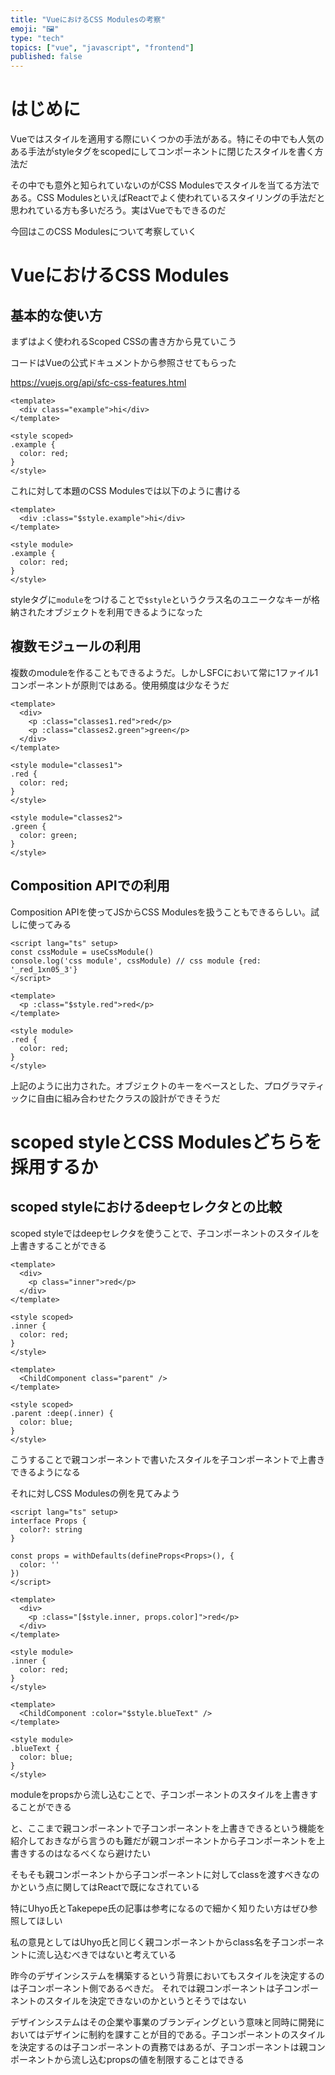 ```yaml
---
title: "VueにおけるCSS Modulesの考察"
emoji: "🖼"
type: "tech"
topics: ["vue", "javascript", "frontend"]
published: false
---
```


# はじめに

Vueではスタイルを適用する際にいくつかの手法がある。特にその中でも人気のある手法がstyleタグをscopedにしてコンポーネントに閉じたスタイルを書く方法だ

その中でも意外と知られていないのがCSS Modulesでスタイルを当てる方法である。CSS ModulesといえばReactでよく使われているスタイリングの手法だと思われている方も多いだろう。実はVueでもできるのだ

今回はこのCSS Modulesについて考察していく

# VueにおけるCSS Modules

## 基本的な使い方

まずはよく使われるScoped CSSの書き方から見ていこう

コードはVueの公式ドキュメントから参照させてもらった

https://vuejs.org/api/sfc-css-features.html

```vue
<template>
  <div class="example">hi</div>
</template>

<style scoped>
.example {
  color: red;
}
</style>
```

これに対して本題のCSS Modulesでは以下のように書ける

```vue
<template>
  <div :class="$style.example">hi</div>
</template>

<style module>
.example {
  color: red;
}
</style>
```

styleタグに`module`をつけることで`$style`というクラス名のユニークなキーが格納されたオブジェクトを利用できるようになった

## 複数モジュールの利用

複数のmoduleを作ることもできるようだ。しかしSFCにおいて常に1ファイル1コンポーネントが原則ではある。使用頻度は少なそうだ

```vue
<template>
  <div>
    <p :class="classes1.red">red</p>
    <p :class="classes2.green">green</p>
  </div>
</template>

<style module="classes1">
.red {
  color: red;
}
</style>

<style module="classes2">
.green {
  color: green;
}
</style>
```

## Composition APIでの利用

Composition APIを使ってJSからCSS Modulesを扱うこともできるらしい。試しに使ってみる

```vue
<script lang="ts" setup>
const cssModule = useCssModule()
console.log('css module', cssModule) // css module {red: '_red_1xn05_3'}
</script>

<template>
  <p :class="$style.red">red</p>
</template>

<style module>
.red {
  color: red;
}
</style>
```

上記のように出力された。オブジェクトのキーをベースとした、プログラマティックに自由に組み合わせたクラスの設計ができそうだ

# scoped styleとCSS Modulesどちらを採用するか

## scoped styleにおけるdeepセレクタとの比較

scoped styleではdeepセレクタを使うことで、子コンポーネントのスタイルを上書きすることができる

```vue:ChildComponent.vue
<template>
  <div>
    <p class="inner">red</p>
  </div>
</template>

<style scoped>
.inner {
  color: red;
}
</style>
```

```vue:ParentComponent.vue
<template>
  <ChildComponent class="parent" />
</template>

<style scoped>
.parent :deep(.inner) {
  color: blue;
}
</style>
```

こうすることで親コンポーネントで書いたスタイルを子コンポーネントで上書きできるようになる

それに対しCSS Modulesの例を見てみよう

```vue:ChildComponent.vue
<script lang="ts" setup>
interface Props {
  color?: string
}

const props = withDefaults(defineProps<Props>(), {
  color: ''
})
</script>

<template>
  <div>
    <p :class="[$style.inner, props.color]">red</p>
  </div>
</template>

<style module>
.inner {
  color: red;
}
</style>
```

```vue:ParentComponent.vue
<template>
  <ChildComponent :color="$style.blueText" />
</template>

<style module>
.blueText {
  color: blue;
}
</style>
```

moduleをpropsから流し込むことで、子コンポーネントのスタイルを上書きすることができる

と、ここまで親コンポーネントで子コンポーネントを上書きできるという機能を紹介しておきながら言うのも難だが親コンポーネントから子コンポーネントを上書きするのはなるべくなら避けたい

そもそも親コンポーネントから子コンポーネントに対してclassを渡すべきなのかという点に関してはReactで既になされている

特にUhyo氏とTakepepe氏の記事は参考になるので細かく知りたい方はぜひ参照してほしい

私の意見としてはUhyo氏と同じく親コンポーネントからclass名を子コンポーネントに流し込むべきではないと考えている

昨今のデザインシステムを構築するという背景においてもスタイルを決定するのは子コンポーネント側であるべきだ。 それでは親コンポーネントは子コンポーネントのスタイルを決定できないのかというとそうではない

デザインシステムはその企業や事業のブランディングという意味と同時に開発においてはデザインに制約を課すことが目的である。子コンポーネントのスタイルを決定するのは子コンポーネントの責務ではあるが、子コンポーネントは親コンポーネントから流し込むpropsの値を制限することはできる


